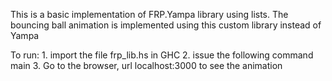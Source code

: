 This is a basic implementation of FRP.Yampa library using lists.
The bouncing ball animation is implemented using this custom library instead of Yampa

To run:
		1. import the file frp_lib.hs in GHC
		2. issue the following command
			main
		3. Go to the browser, url localhost:3000 to see the animation